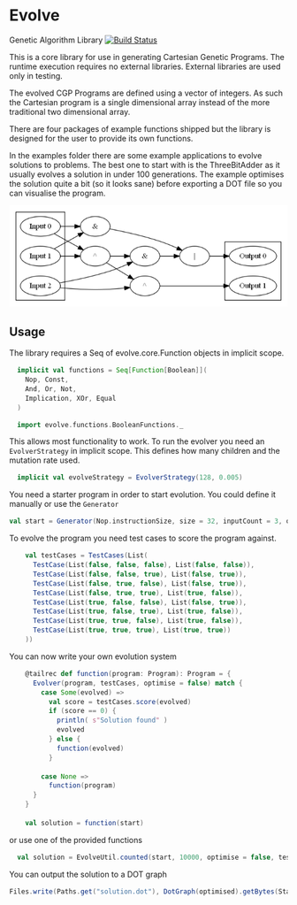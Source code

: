# Evolve
Genetic Algorithm Library [![Build Status](https://travis-ci.org/Trugath/Evolve.svg?branch=master)](https://travis-ci.org/Trugath/Evolve)

This is a core library for use in generating Cartesian Genetic Programs.
The runtime execution requires no external libraries. External libraries are used only in testing.

The evolved CGP Programs are defined using a vector of integers. As such the Cartesian program is a single dimensional array instead of the more traditional two dimensional array.

There are four packages of example functions shipped but the library is designed for the user to provide its own functions.

In the examples folder there are some example applications to evolve solutions to problems.
The best one to start with is the ThreeBitAdder as it usually evolves a solution in under 100 generations. 
The example optimises the solution quite a bit (so it looks sane) before exporting a DOT file so you can visualise the program.

![Three Bit Adder](https://github.com/Trugath/Evolve/blob/master/images/ThreeBitAdder.png)

## Usage

The library requires a Seq of evolve.core.Function objects in implicit scope. 
```scala
  implicit val functions = Seq[Function[Boolean]](
    Nop, Const,
    And, Or, Not,
    Implication, XOr, Equal
  )
```
  
```scala
  import evolve.functions.BooleanFunctions._
```

This allows most functionality to work. To run the evolver you need an `EvolverStrategy` in implicit scope. This defines how many children and the mutation rate used.
```scala
  implicit val evolveStrategy = EvolverStrategy(128, 0.005)
```

You need a starter program in order to start evolution. You could define it manually or use the `Generator`

```scala
val start = Generator(Nop.instructionSize, size = 32, inputCount = 3, outputCount = 2)
```

To evolve the program you need test cases to score the program against.

```scala
    val testCases = TestCases(List(
      TestCase(List(false, false, false), List(false, false)),
      TestCase(List(false, false, true), List(false, true)),
      TestCase(List(false, true, false), List(false, true)),
      TestCase(List(false, true, true), List(true, false)),
      TestCase(List(true, false, false), List(false, true)),
      TestCase(List(true, false, true), List(true, false)),
      TestCase(List(true, true, false), List(true, false)),
      TestCase(List(true, true, true), List(true, true))
    ))
```

You can now write your own evolution system 
```scala
    @tailrec def function(program: Program): Program = {
      Evolver(program, testCases, optimise = false) match {
        case Some(evolved) =>
          val score = testCases.score(evolved)
          if (score == 0) {
            println( s"Solution found" )
            evolved
          } else {
            function(evolved)
          }

        case None =>
          function(program)
      }
    }

    val solution = function(start)
```

or use one of the provided functions
```scala
  val solution = EvolveUtil.counted(start, 10000, optimise = false, testCases)
```

You can output the solution to a DOT graph
```scala
Files.write(Paths.get("solution.dot"), DotGraph(optimised).getBytes(StandardCharsets.UTF_8) )
```
